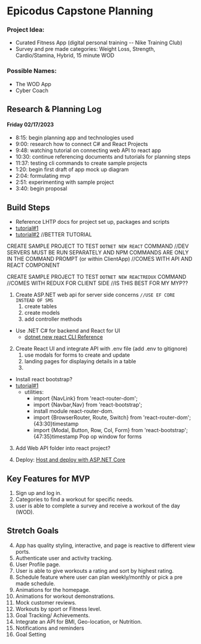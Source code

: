 # Epicodus Capstone Planning 

### Project Idea: 
* Curated Fitness App (digital personal training -- Nike Training Club)  
* Survey and pre made categories: Weight Loss, Strength, Cardio/Stamina, Hybrid,  15 minute WOD 

### Possible Names: 
* The WOD App
* Cyber Coach

## Research & Planning Log
#### Friday 02/17/2023
* 8:15: begin planning app and technologies used 
* 9:00: research how to connect C# and React Projects
* 9:48: watching tutorial on connecting web API to react app
* 10:30: continue referencing documents and tutorials for planning steps
* 11:37: testing cli commands to create sample projects
* 1:20: begin first draft of app mock up diagram
* 2:04: formulating mvp 
* 2:51: experimenting with sample project
* 3:40: begin proposal

## Build Steps

* Reference LHTP docs for  project set up, packages and scripts
* [tutorial#1](https://www.youtube.com/watch?v=gpfP60KjmZU)
* [tutorial#2](https://www.youtube.com/watch?v=ON-Z1iD6Y-c&t=0s)  //BETTER TUTORIAL

CREATE SAMPLE PROJECT TO TEST `DOTNET NEW REACT` COMMAND 
  //DEV SERVERS MUST BE RUN SEPARATELY AND NPM COMMANDS ARE ONLY IN THE COMMAND PROMPT (or within ClientApp)
  //COMES WITH API AND REACT COMPONENT

CREATE SAMPLE PROJECT TO TEST `DOTNET NEW REACTREDUX` COMMAND 
  //COMES WITH REDUX FOR CLIENT SIDE 
  //IS THIS BEST FOR MY MYP?? 


1. Create ASP.NET web api for server side concerns    `//USE EF CORE INSTEAD OF SMS`
   1. create tables
   2. create models
   3. add controller methods

* Use .NET C# for backend and React for UI
  * [dotnet new react CLI Reference](https://learn.microsoft.com/en-us/aspnet/core/client-side/spa/react?view=aspnetcore-7.0&tabs=visual-studio)

2. Create React UI and integrate API with .env file (add .env to gitignore)
   1. use modals for forms to create and update
   2. landing pages for displaying details in a table 
   3. 

* Install react bootstrap? 
* [tutorial#1](https://www.youtube.com/watch?v=gpfP60KjmZU)
  * utilities: 
    * import {NavLink} from 'react-router-dom';
    * import {Navbar,Nav} from 'react-bootstrap';
    * install module react-router-dom.
    * import {BrowserRouter, Route, Switch} from 'react-router-dom'; {43:30}timestamp
    * import {Modal, Button, Row, Col, Form} from 'react-bootstrap'; {47:35}timestamp    Pop op window for forms

3. Add Web API folder into react project?

4. Deploy: [Host and deploy with ASP.NET Core](https://learn.microsoft.com/en-us/aspnet/core/host-and-deploy/?view=aspnetcore-7.0)


## Key Features for MVP

1. Sign up and log in.
2. Categories to find a workout for specific needs.
3. user is able to complete a survey and receive a workout of the day (WOD).

## Stretch Goals

4. App has quality styling, interactive, and page is reactive to different view ports.
5. Authenticate user and activity tracking. 
6. User Profile page.
7. User is able to give workouts a rating and sort by highest rating.
8. Schedule feature where user can plan weekly/monthly or pick a pre made schedule.
9. Animations for the homepage.
10. Animations for workout demonstrations.
11. Mock customer reviews.
12. Workouts by sport or Fitness level. 
13. Goal Tracking/ Achievements.
14. Integrate an API for BMI, Geo-location, or Nutrition.
15. Notifications and reminders
16. Goal Setting